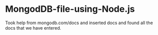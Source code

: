 # MongodDB-file-using-Node.js
Took help from mongodb.com/docs and inserted docs and found all the docs that we have entered.

